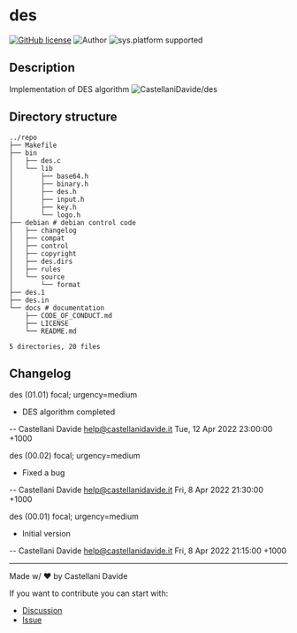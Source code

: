 # des
[![GitHub license](https://img.shields.io/badge/license-GNU-green?style=flat)](https://github.com/CastellaniDavide/des/blob/main/docs/LICENSE)
![Author](https://img.shields.io/badge/author-Castellani%20Davide-green?style=flat)
![sys.platform supported](https://img.shields.io/badge/OS%20platform%20supported-all-blue?style=flat) 

##  Description 
Implementation of DES algorithm
![CastellaniDavide/des](https://opengraph.githubassets.com/2195f3d7fb190e44dd0a4b3b7a3a6d448bc5af19b492cbf1e88964cdb8fdef22/CastellaniDavide/des)
##  Directory structure 

```
../repo
├── Makefile
├── bin
│   ├── des.c
│   └── lib
│       ├── base64.h
│       ├── binary.h
│       ├── des.h
│       ├── input.h
│       ├── key.h
│       └── logo.h
├── debian # debian control code
│   ├── changelog
│   ├── compat
│   ├── control
│   ├── copyright
│   ├── des.dirs
│   ├── rules
│   └── source
│       └── format
├── des.1
├── des.in
└── docs # documentation
    ├── CODE_OF_CONDUCT.md
    ├── LICENSE
    └── README.md

5 directories, 20 files
```
## Changelog
des (01.01) focal; urgency=medium

  * DES algorithm completed

 -- Castellani Davide <help@castellanidavide.it>  Tue, 12 Apr 2022 23:00:00 +1000

des (00.02) focal; urgency=medium

  * Fixed a bug

 -- Castellani Davide <help@castellanidavide.it>  Fri, 8 Apr 2022 21:30:00 +1000

des (00.01) focal; urgency=medium

  * Initial version

 -- Castellani Davide <help@castellanidavide.it>  Fri, 8 Apr 2022 21:15:00 +1000

---
Made w/ :heart: by Castellani Davide

If you want to contribute you can start with:
- [Discussion](https://github.com/CastellaniDavide/des/discussions)
- [Issue](https://github.com/CastellaniDavide/des/issues/new)
